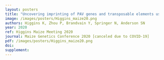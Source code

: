 ```yaml
---
layout: posters
title: "Uncovering imprinting of PAV genes and transposable elements using whole genome assemblies"
image: /images/posters/Higgins_maize20.png
authors: Higgins K, Zhou P, Brandvain Y, Springer N, Anderson SN
year: 2020
ref: Higgins Maize Meeting 2020
journal: Maize Genetics Conference 2020 [canceled due to COVID-19]
pdf: /images/posters/Higgins_maize20.png
doi: 
supplement: 
---
```


